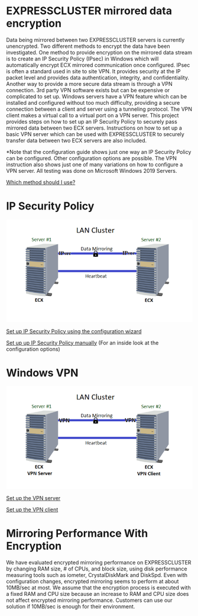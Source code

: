 # EXPRESSCLUSTER mirrored data encryption
Data being mirrored between two EXPRESSCLUSTER servers is currently unencrypted. Two different methods to encrypt the data have been investigated. One method to provide encryption on the mirrored data stream is to create an IP Security Policy (IPsec) in Windows which will automatically encrypt ECX mirrored communication once configured. IPsec is often a standard used in site to site VPN. It provides security at the IP packet level and provides data authentication, integrity, and confidentiality. Another way to provide a more secure data stream is through a VPN connection. 3rd party VPN software exists but can be expensive or complicated to set up. Windows servers have a VPN feature which can be installed and configured without too much difficulty, providing a secure connection between a client and server using a tunneling protocol. The VPN client makes a virtual call to a virtual port on a VPN server. This project provides steps on how to set up an IP Security Policy to securely pass mirrored data between two ECX servers. Instructions on how to set up a basic VPN server which can be used with EXPRESSCLUSTER to securely transfer data between two ECX servers are also included.    

\*Note that the configuration guide shows just one way an IP Security Policy can be configured. Other configuration options are possible. The VPN instruction also shows just one of many variations on how to configure a VPN server. All testing was done on Microsoft Windows 2019 Servers.
 
[Which method should I use?](https://github.com/EXPRESSCLUSTER/Communication_Encryption/blob/master/Final_Notes.md)

# IP Security Policy

![Configuration](ECX%20IPsec%20LAN%20Cluster.png)

[Set up IP Security Policy using the configuration wizard](https://github.com/EXPRESSCLUSTER/Communication_Encryption/blob/master/Create%20IP%20Security%20Policy.md)

[Set up up IP Security Policy manually](https://github.com/EXPRESSCLUSTER/Communication_Encryption/blob/master/Create%20Manual%20IPsec%20Policy.md) (For an inside look at the configuration options)

# Windows VPN

![Configuration](ECX%20VPN%20LAN%20Cluster.png)

[Set up the VPN server](https://github.com/EXPRESSCLUSTER/Communication_Encryption/blob/master/Set%20up%20VPN%20Server.md)   

[Set up the VPN client](https://github.com/EXPRESSCLUSTER/Communication_Encryption/blob/master/Set%20up%20VPN%20client.md)    

# Mirroring Performance With Encryption
We have evaluated encrypted mirroring performance on EXPRESSCLUSTER by changing RAM size, # of CPUs, and block size, using disk performance measuring tools such as iometer, CrystalDiskMark and DiskSpd. Even with configuration changes, encrypted mirroring seems to perform at about 10MB/sec at most. We assume that the encryption process is executed with a fixed RAM and CPU size because an increase to RAM and CPU size does not affect encrypted mirroring performance. Customers can use our solution if 10MB/sec is enough for their environment.
